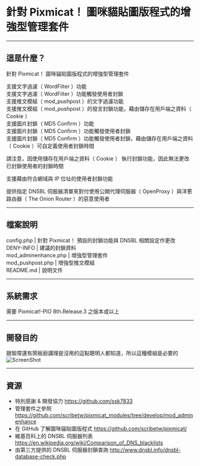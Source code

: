 # 針對 Pixmicat！ 圖咪貓貼圖版程式的增強型管理套件
  
***
## 這是什麼？
針對 Pixmicat！ 圖咪貓貼圖版程式的增強型管理套件  

支援文字過濾（ WordFilter ）功能  
支援文字過濾（ WordFilter ）功能觸發使用者封鎖  
支援推文模組（ mod_pushpost ）的文字過濾功能  
支援推文模組（ mod_pushpost ）的發言封鎖功能，藉由儲存在用戶端之資料（ Cookie ）  
支援圖片封鎖（ MD5 Confirm ）功能  
支援圖片封鎖（ MD5 Confirm ）功能觸發使用者封鎖  
支援圖片封鎖（ MD5 Confirm ）功能觸發使用者封鎖，藉由儲存在用戶端之資料（ Cookie ）可自定義使用者封鎖時間  

請注意，因使用儲存在用戶端之資料（ Cookie ） 執行封鎖功能，因此無法更改已封鎖使用者的封鎖時間  

支援藉由符合網域與 IP 位址的使用者封鎖功能  

提供指定 DNSBL 伺服器清單來對付使用公開代理伺服器（ OpenProxy ）與洋蔥路由器（ The Onion Router ）的惡意使用者  

***
## 檔案說明
config.php | 針對 Pixmicat！ 預設的封鎖功能與 DNSBL 相關設定作更改  
DENY-INFO | 建議的封鎖資料  
mod_adminenhance.php | 增強型管理套件  
mod_pushpost.php | 增強型推文模組  
README.md | 說明文件  

***
## 系統需求
需要 Pixmicat!-PIO 8th.Release.3 之版本或以上  

***
## 開發目的  
跟智障還有鬧板廚講理是沒用的這點聰明人都知道，所以這種模組是必要的  
![ScreenShot](http://i.imgur.com/uVkyMfN.gif)  

***
## 資源
- 特別感謝 & 開發協力 https://github.com/ssk7833
- 管理套件之參照 https://github.com/scribetw/pixmicat_modules/tree/develop/mod_adminenhance  
- 在 GitHub 了解圖咪貓貼圖版程式 https://github.com/scribetw/pixmicat/  
- 維基百科上的 DNSBL 伺服器列表 https://en.wikipedia.org/wiki/Comparison_of_DNS_blacklists 
- 由第三方提供的 DNSBL 伺服器封鎖查詢 http://www.dnsbl.info/dnsbl-database-check.php